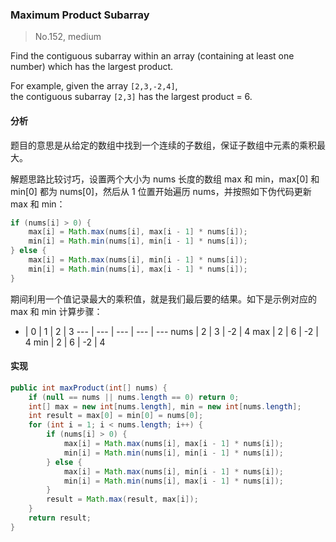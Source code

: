 ### Maximum Product Subarray

> No.152, medium

Find the contiguous subarray within an array (containing at least one number) which has the largest product.

For example, given the array `[2,3,-2,4]`,  
the contiguous subarray `[2,3]` has the largest product = 6.

#### 分析

题目的意思是从给定的数组中找到一个连续的子数组，保证子数组中元素的乘积最大。

解题思路比较讨巧，设置两个大小为 nums 长度的数组 max 和 min，max[0] 和 min[0] 都为 nums[0]，然后从 1 位置开始遍历 nums，并按照如下伪代码更新 max 和 min：

```java
if (nums[i] > 0) {
    max[i] = Math.max(nums[i], max[i - 1] * nums[i]);
    min[i] = Math.min(nums[i], min[i - 1] * nums[i]);
} else {
    max[i] = Math.max(nums[i], min[i - 1] * nums[i]);
    min[i] = Math.min(nums[i], max[i - 1] * nums[i]);
}
```

期间利用一个值记录最大的乘积值，就是我们最后要的结果。如下是示例对应的 max 和 min 计算步骤：

- | 0 | 1 | 2 | 3
--- | --- | --- | --- | ---
nums | 2 | 3 | -2 | 4
max | 2 | 6 | -2 | 4
min | 2 | 6 | -2 | 4


#### 实现

```java
public int maxProduct(int[] nums) {
    if (null == nums || nums.length == 0) return 0;
    int[] max = new int[nums.length], min = new int[nums.length];
    int result = max[0] = min[0] = nums[0];
    for (int i = 1; i < nums.length; i++) {
        if (nums[i] > 0) {
            max[i] = Math.max(nums[i], max[i - 1] * nums[i]);
            min[i] = Math.min(nums[i], min[i - 1] * nums[i]);
        } else {
            max[i] = Math.max(nums[i], min[i - 1] * nums[i]);
            min[i] = Math.min(nums[i], max[i - 1] * nums[i]);
        }
        result = Math.max(result, max[i]);
    }
    return result;
}
```